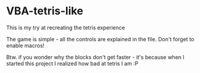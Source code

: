 # VBA-tetris-like
This is my try at recreating the tetris experience 

The game is simple - all the controls are explained in the file.
Don't forget to enable macros!

Btw. if you wonder why the blocks don't get faster - it's because when I started this project I realized how bad at tetris I am :P  

